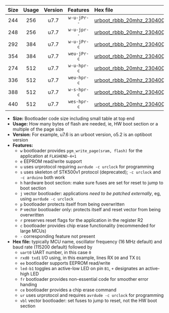 |Size|Usage|Version|Features|Hex file|
|:-:|:-:|:-:|:-:|:--|
|244|256|u7.7|`w-u-jPr--`|[urboot_rbbb_20mhz_230400bps_uart0_rxd0_txd1_led+b5_ur_vbl.hex](https://raw.githubusercontent.com/stefanrueger/urboot.hex/main/boards/rbbb/fcpu_20mhz/230400_bps/urboot_rbbb_20mhz_230400bps_uart0_rxd0_txd1_led+b5_ur_vbl.hex)|
|248|256|u7.7|`w-u-jpr--`|[urboot_rbbb_20mhz_230400bps_uart0_rxd0_txd1_led+b5_fr_ur_vbl.hex](https://raw.githubusercontent.com/stefanrueger/urboot.hex/main/boards/rbbb/fcpu_20mhz/230400_bps/urboot_rbbb_20mhz_230400bps_uart0_rxd0_txd1_led+b5_fr_ur_vbl.hex)|
|292|384|u7.7|`w-u-jPr-c`|[urboot_rbbb_20mhz_230400bps_uart0_rxd0_txd1_led+b5_fr_ce_ur_vbl.hex](https://raw.githubusercontent.com/stefanrueger/urboot.hex/main/boards/rbbb/fcpu_20mhz/230400_bps/urboot_rbbb_20mhz_230400bps_uart0_rxd0_txd1_led+b5_fr_ce_ur_vbl.hex)|
|354|384|u7.7|`weu-jPr-c`|[urboot_rbbb_20mhz_230400bps_uart0_rxd0_txd1_ee_led+b5_fr_ce_ur_vbl.hex](https://raw.githubusercontent.com/stefanrueger/urboot.hex/main/boards/rbbb/fcpu_20mhz/230400_bps/urboot_rbbb_20mhz_230400bps_uart0_rxd0_txd1_ee_led+b5_fr_ce_ur_vbl.hex)|
|274|512|u7.7|`w-u-hpr-c`|[urboot_rbbb_20mhz_230400bps_uart0_rxd0_txd1_led+b5_fr_ce_ur.hex](https://raw.githubusercontent.com/stefanrueger/urboot.hex/main/boards/rbbb/fcpu_20mhz/230400_bps/urboot_rbbb_20mhz_230400bps_uart0_rxd0_txd1_led+b5_fr_ce_ur.hex)|
|336|512|u7.7|`weu-hpr-c`|[urboot_rbbb_20mhz_230400bps_uart0_rxd0_txd1_ee_led+b5_fr_ce_ur.hex](https://raw.githubusercontent.com/stefanrueger/urboot.hex/main/boards/rbbb/fcpu_20mhz/230400_bps/urboot_rbbb_20mhz_230400bps_uart0_rxd0_txd1_ee_led+b5_fr_ce_ur.hex)|
|388|512|u7.7|`w-s-hpr-c`|[urboot_rbbb_20mhz_230400bps_uart0_rxd0_txd1_led+b5_fr_ce.hex](https://raw.githubusercontent.com/stefanrueger/urboot.hex/main/boards/rbbb/fcpu_20mhz/230400_bps/urboot_rbbb_20mhz_230400bps_uart0_rxd0_txd1_led+b5_fr_ce.hex)|
|440|512|u7.7|`wes-hpr-c`|[urboot_rbbb_20mhz_230400bps_uart0_rxd0_txd1_ee_led+b5_fr_ce.hex](https://raw.githubusercontent.com/stefanrueger/urboot.hex/main/boards/rbbb/fcpu_20mhz/230400_bps/urboot_rbbb_20mhz_230400bps_uart0_rxd0_txd1_ee_led+b5_fr_ce.hex)|

- **Size:** Bootloader code size including small table at top end
- **Usage:** How many bytes of flash are needed, ie, HW boot section or a multiple of the page size
- **Version:** For example, u7.6 is an urboot version, o5.2 is an optiboot version
- **Features:**
  + `w` bootloader provides `pgm_write_page(sram, flash)` for the application at `FLASHEND-4+1`
  + `e` EEPROM read/write support
  + `u` uses urprotocol requiring `avrdude -c urclock` for programming
  + `s` uses skeleton of STK500v1 protocol (deprecated); `-c urclock` and `-c arduino` both work
  + `h` hardware boot section: make sure fuses are set for reset to jump to boot section
  + `j` vector bootloader: applications *need to be patched externally*, eg, using `avrdude -c urclock`
  + `p` bootloader protects itself from being overwritten
  + `P` vector bootloader only: protects itself and reset vector from being overwritten
  + `r` preserves reset flags for the application in the register R2
  + `c` bootloader provides chip erase functionality (recommended for large MCUs)
  + `-` corresponding feature not present
- **Hex file:** typically MCU name, oscillator frequency (16 MHz default) and baud rate (115200 default) followed by
  + `uart0` UART number, in this case `0`
  + `rxd0 txd1` I/O using, in this example, lines RX `D0` and TX `D1`
  + `ee` bootloader supports EEPROM read/write
  + `led-b1` toggles an active-low LED on pin `B1`, `+` designates an active-high LED
  + `fr` bootloader provides non-essential code for smoother error handing
  + `ce` bootloader provides a chip erase command
  + `ur` uses urprotocol and requires `avrdude -c urclock` for programming
  + `vbl` vector bootloader: set fuses to jump to reset, not the HW boot section

